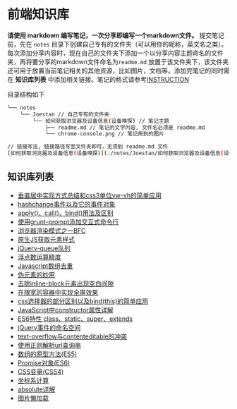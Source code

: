 # 前端知识库

**请使用 markdown 编写笔记，一次分享即编写一个markdown文件。** 提交笔记前，先在 `notes` 目录下创建自己专有的文件夹（可以用你的昵称，英文名之类）。每次添加分享内容时，现在自己的文件夹下添加一个以分享内容主题命名的文件夹，再将要分享的markdown文件命名为`readme.md` 放置于该文件夹下，该文件夹还可用于放置当前笔记相关的其他资源，比如图片，文档等。添加完笔记的同时需在 **知识库列表** 中添加相关链接。笔记的格式请参考[INSTRUCTION](./notes/INSTRUCTION.md)

目录结构如下

```sh
└── notes
    └── Joestan // 自己专有的文件夹
        └── 如何获取浏览器及设备信息(设备嗅探) // 笔记主题
            ├── readme.md // 笔记的文字内容, 文件名必须是 readme.md
            └── chrome-console.png // 笔记用到的图片

// 链接写法, 链接路径写至文件夹即可，无须到 readme.md 文件
[如何获取浏览器及设备信息(设备嗅探)](./notes/Joestan/如何获取浏览器及设备信息(设备嗅探)/)
```



## 知识库列表
* [垂直居中实现方式总结和css3单位vw-vh的简单应用](./notes/wyg/垂直居中实现方式总结和css3单位vw-vh的简单应用/)
* [hashchange事件以及它的事件对象](./notes/wyg/hashchange事件以及它的事件对象/)
* [apply()、call()、bind()用法及区别](https://github.com/landray/frontend-kb/tree/master/notes/huangzifeng/apply-call-bind)
* [使用grunt-prompt添加交互式命令行](https://github.com/landray/frontend-kb/tree/master/notes/zengxc/使用grunt-prompt添加交互式命令行)
* [浏览器渲染模式之一BFC](./notes/linl/BFC/readme.md)
* [原生JS获取元素样式](./notes/leezng/原生JS获取元素样式)
* [jQuery-queue队列](./notes/zhangmz/jQuery-queue队列)
* [浮点数运算精度](./notes/zhangmz/浮点数运算精度)
* [Javascript数组去重](./notes/yangjiapei/Javascript数组去重)
* [伪元素的妙用](./notes/yangjiapei/伪元素的妙用)
* [去除inline-block元素出现空白间隙](./notes/yangjiapei/去除inline-block元素出现空白间隙)
* [在限宽的容器中实现全屏效果](./notes/yangjiapei/在限宽的容器中实现全屏效果)
* [css选择器的部分区别以及bind(this)的简单应用](./notes/wyg/css选择器的部分区别以及bind(this)的简单应用/)
* [JavaScript中constructor属性详解](./notes/wyg/JavaScript中constructor属性详解/)
* [ES6特性  class、static、super、extends](https://github.com/landray/frontend-kb/blob/master/notes/huangzifeng/ES6-class-static-super-extends/readme.md)
* [jQuery事件的命名空间](./notes/cails/jQuery事件的命名空间/)
* [text-overflow与contenteditable的冲突](./notes/cails/text-overflow与contenteditable的冲突/)
* [使用正则解析url查询串](./notes/cails/使用正则解析url查询串/)
* [数组的原型方法(ES5)](./notes/cails/数组的原型方法(ES5)/)
* [Promise对象(ES6)](./notes/cails/Promise对象(ES6)/)
* [CSS变量(CSS4)](./notes/leezng/CSS变量/)
* [坐标系计算](./notes/leezng/坐标系/)
* [absolute详解](./notes/huangzifeng/absolute/)
* [图片懒加载](./notes/linl/图片懒加载/readme.md)

